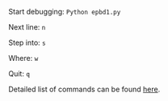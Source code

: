 Start debugging: `Python epbd1.py`

Next line: `n`

Step into: `s`

Where: `w`

Quit: `q`


Detailed list of commands can be found [here](https://docs.python.org/2/library/pdb.html).
